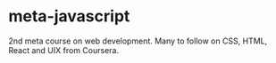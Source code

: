 # meta-javascript
2nd meta course on web development.  Many to follow on CSS, HTML, React and UIX from Coursera.
